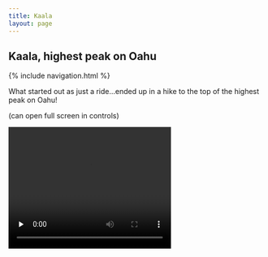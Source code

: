 ```yaml
---
title: Kaala
layout: page
---
```


## Kaala, highest peak on Oahu

{% include navigation.html %} 

What started out as just a ride...ended up in a hike to the top of the highest peak on Oahu!   
<p>(can open full screen in controls)</p>
<p>
   <video width="320" height="240" controls src="../images/kaala.webm" type="video/webm" preload="none">
  
</video>
</p>
